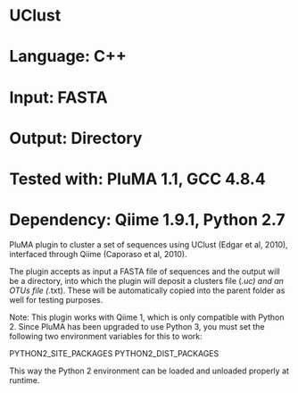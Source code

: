 # UClust
# Language: C++
# Input: FASTA
# Output: Directory
# Tested with: PluMA 1.1, GCC 4.8.4
# Dependency: Qiime 1.9.1, Python 2.7 

PluMA plugin to cluster a set of sequences using UClust (Edgar et al, 2010), interfaced through
Qiime (Caporaso et al, 2010).  

The plugin accepts as input a FASTA file of sequences and the output will be a directory,
into which the plugin will deposit a clusters file (*.uc) and an OTUs file (*.txt).  These 
will be automatically copied into the parent folder as well for testing purposes.

Note: This plugin works with Qiime 1, which is only compatible with Python 2.  Since PluMA has been
upgraded to use Python 3, you must set the following two environment variables for this to work:

PYTHON2_SITE_PACKAGES
PYTHON2_DIST_PACKAGES

This way the Python 2 environment can be loaded and unloaded properly at runtime.
